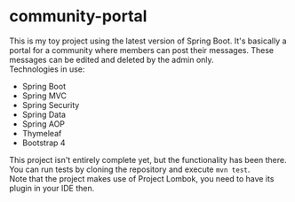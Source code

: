 # community-portal

This is my toy project using the latest version of Spring Boot. It's basically a portal for a community where members can post their messages. These messages can be edited and deleted by the admin only.  
Technologies in use:  
* Spring Boot
* Spring MVC
* Spring Security
* Spring Data
* Spring AOP
* Thymeleaf
* Bootstrap 4

This project isn't entirely complete yet, but the functionality has been there. You can run tests by cloning the repository and execute `mvn test`.  
Note that the project makes use of Project Lombok, you need to have its plugin in your IDE then.